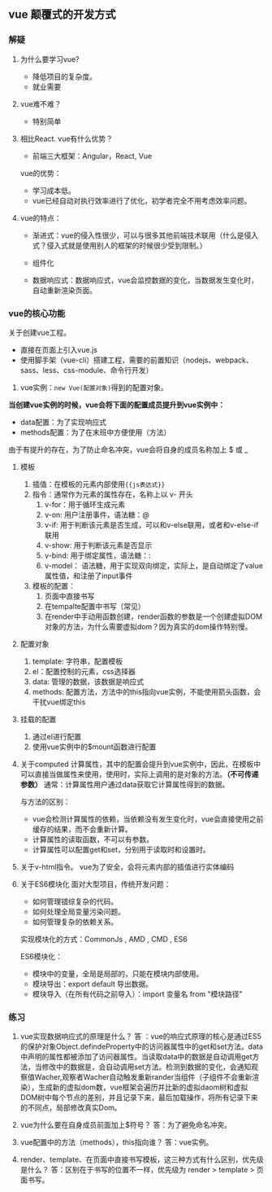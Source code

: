 ## vue 颠覆式的开发方式

### 解疑

1. 为什么要学习vue?
    - 降低项目的复杂度。
    - 就业需要

2. vue难不难？
    - 特别简单

3. 相比React. vue有什么优势？
    - 前端三大框架：Angular，React, Vue

    vue的优势：
    - 学习成本低。
    - vue已经自动对执行效率进行了优化，初学者完全不用考虑效率问题。

4. vue的特点：
    - 渐进式：vue的侵入性很少，可以与很多其他前端技术联用（什么是侵入式？侵入式就是使用别人的框架的时候很少受到限制。）

    - 组件化

    - 数据响应式：数据响应式，vue会监控数据的变化，当数据发生变化时，自动重新渲染页面。

### vue的核心功能

关于创建vue工程。
- 直接在页面上引入vue.js
- 使用脚手架（vue-cli）搭建工程，需要的前置知识（nodejs、webpack、sass、less、css-module、命令行开发）

1. vue实例：```new Vue(配置对象)```得到的配置对象。

**当创建vue实例的时候，vue会将下面的配置成员提升到vue实例中：**

- data配置：为了实现响应式
- methods配置：为了在末班中方便使用（方法）

由于有提升的存在，为了防止命名冲突，vue会将自身的成员名称加上 $ 或 _

1. 模板
   1. 插值：在模板的元素内部使用```{{js表达式}}```
   2. 指令：通常作为元素的属性存在，名称上以 v- 开头
      1. v-for：用于循环生成元素
      2. v-on: 用户注册事件，语法糖：@
      3. v-if: 用于判断该元素是否生成，可以和v-else联用，或者和v-else-if联用
      4. v-show: 用于判断该元素是否显示
      5. v-bind: 用于绑定属性，语法糖：:
      6. v-model： 语法糖，用于实现双向绑定，实际上，是自动绑定了value属性值，和注册了input事件
   3. 模板的配置：
      1. 页面中直接书写
      2. 在tempalte配置中书写（常见）
      3. 在render中手动用函数创建，render函数的参数是一个创建虚拟DOM对象的方法，为什么需要虚拟dom？因为真实的dom操作特别慢。

2. 配置对象
   1. template: 字符串，配置模板
   2. el：配置控制的元素，css选择器
   3. data: 管理的数据，该数据是响应式
   4. methods: 配置方法，方法中的this指向vue实例，不能使用箭头函数，会干扰vue绑定this


3. 挂载的配置
   1. 通过el进行配置
   2. 使用vue实例中的$mount函数进行配置

4. 关于computed
    计算属性，其中的配置会提升到vue实例中，因此，在模板中可以直接当做属性来使用，使用时，实际上调用的是对象的方法。**（不可传递参数）**
    通常：计算属性用户通过data获取它计算属性得到的数据。

    与方法的区别：
    - vue会检测计算属性的依赖，当依赖没有发生变化时，vue会直接使用之前缓存的结果，而不会重新计算。
    - 计算属性的读取函数，不可以有参数。
    - 计算属性可以配置get和set，分别用于读取时和设置时。

5. 关于v-html指令。
    vue为了安全，会将元素内部的插值进行实体编码

6. 关于ES6模块化
    面对大型项目，传统开发问题：
    - 如何管理错综复杂的代码。
    - 如何处理全局变量污染问题。
    - 如何管理复杂的依赖关系。

    实现模块化的方式：CommonJs , AMD , CMD , ES6

    ES6模块化：
    - 模块中的变量，全局是局部的，只能在模块内部使用。
    - 模块导出：export default 导出数据。
    - 模块导入（在所有代码之前导入）：import 变量名 from "模块路径"

### 练习

1. vue实现数据响应式的原理是什么？
    答 ：vue的响应式原理的核心是通过ES5的保护对象Object.defindeProperty中的访问器属性中的get和set方法。data中声明的属性都被添加了访问器属性。当读取data中的数据是自动调用get方法，当修改中的数据是，会自动调用set方法。检测到数据的变化，会通知观察值Wacher,观察者Wacher自动触发重新rander当组件（子组件不会重新渲染），生成新的虚拟dom数，vue框架会遍历并比新的虚拟daom树和虚拟DOM树中每个节点的差别，并且记录下来，最后加载操作，将所有记录下来的不同点，局部修改真实Dom。

2. vue为什么要在自身成员前面加上$符号？
    答：为了避免命名冲突。

3. vue配置中的方法（methods），this指向谁？
    答：vue实例。

4. render、template、在页面中直接书写模板，这三种方式有什么区别，优先级是什么？
    答：区别在于书写的位置不一样，优先级为 render > template > 页面书写。